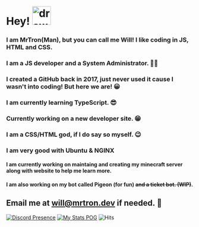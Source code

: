 # Hey! <img src="https://external-content.duckduckgo.com/iu/?u=https%3A%2F%2Femoji.gg%2Fassets%2Femoji%2Fwavegif_1860.gif&f=1&nofb=1" alt="drawing" width="50"/>
### I am MrTron(Man), but you can call me Will! I like coding in JS, HTML and CSS.

### **I am a JS developer and a System Administrator.** 👨‍💻

### I created a GitHub back in 2017, just never used it cause I wasn't into coding! But here we are! 😀

### I am currently learning TypeScript. 😎

### Currently working on a new developer site. 😁
### I am a CSS/HTML god, if I do say so myself. 😉
### I am very good with Ubuntu & NGINX
#### I am currently working on maintaing and creating my minecraft server along with website to help me learn more.
#### I am also working on my bot called Pigeon (for fun) ~~and a ticket bot. (WIP)~~.  

## Email me at [will@mrtron.dev](mailto:will@mrtron.dev?subject=Question%20from%20Github&body=%0A%0A%0A%0Agenerated%20from%20my%20Github%20%F0%9F%98%81%0A____________________________) if needed. 📧

[![Discord Presence](https://lanyard-profile-readme.vercel.app/api/355295268716937227)](https://discord.com/users/355295268716937227)
[![My Stats POG](https://github-readme-stats.vercel.app/api?username=MrTronMan&theme=midnight-purple)](https://hosting.tronmc.com)
![Hits](https://hits.link/hits?url=https%3A%2F%2Fgithub.com%2FMrTronMan&bgRight=9745f5)

